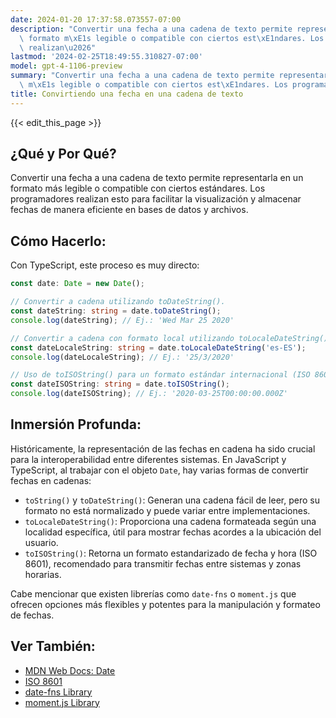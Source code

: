 ```yaml
---
date: 2024-01-20 17:37:58.073557-07:00
description: "Convertir una fecha a una cadena de texto permite representarla en un\
  \ formato m\xE1s legible o compatible con ciertos est\xE1ndares. Los programadores\
  \ realizan\u2026"
lastmod: '2024-02-25T18:49:55.310827-07:00'
model: gpt-4-1106-preview
summary: "Convertir una fecha a una cadena de texto permite representarla en un formato\
  \ m\xE1s legible o compatible con ciertos est\xE1ndares. Los programadores realizan\u2026"
title: Convirtiendo una fecha en una cadena de texto
---
```


{{< edit_this_page >}}

## ¿Qué y Por Qué?

Convertir una fecha a una cadena de texto permite representarla en un formato más legible o compatible con ciertos estándares. Los programadores realizan esto para facilitar la visualización y almacenar fechas de manera eficiente en bases de datos y archivos.

## Cómo Hacerlo:

Con TypeScript, este proceso es muy directo:

```typescript
const date: Date = new Date();

// Convertir a cadena utilizando toDateString().
const dateString: string = date.toDateString();
console.log(dateString); // Ej.: 'Wed Mar 25 2020'

// Convertir a cadena con formato local utilizando toLocaleDateString()
const dateLocaleString: string = date.toLocaleDateString('es-ES');
console.log(dateLocaleString); // Ej.: '25/3/2020'

// Uso de toISOString() para un formato estándar internacional (ISO 8601)
const dateISOString: string = date.toISOString();
console.log(dateISOString); // Ej.: '2020-03-25T00:00:00.000Z'
```

## Inmersión Profunda:

Históricamente, la representación de las fechas en cadena ha sido crucial para la interoperabilidad entre diferentes sistemas. En JavaScript y TypeScript, al trabajar con el objeto `Date`, hay varias formas de convertir fechas en cadenas:

- `toString()` y `toDateString()`: Generan una cadena fácil de leer, pero su formato no está normalizado y puede variar entre implementaciones.
- `toLocaleDateString()`: Proporciona una cadena formateada según una localidad específica, útil para mostrar fechas acordes a la ubicación del usuario.
- `toISOString()`: Retorna un formato estandarizado de fecha y hora (ISO 8601), recomendado para transmitir fechas entre sistemas y zonas horarias.

Cabe mencionar que existen librerías como `date-fns` o `moment.js` que ofrecen opciones más flexibles y potentes para la manipulación y formateo de fechas.

## Ver También:

- [MDN Web Docs: Date](https://developer.mozilla.org/es/docs/Web/JavaScript/Reference/Global_Objects/Date)
- [ISO 8601](https://www.iso.org/iso-8601-date-and-time-format.html)
- [date-fns Library](https://date-fns.org/)
- [moment.js Library](https://momentjs.com/)
